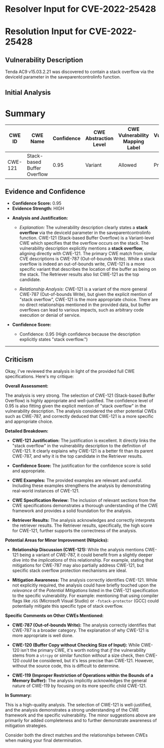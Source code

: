 # Resolver Input for CVE-2022-25428

# Resolution Input for CVE-2022-25428

## Vulnerability Description
Tenda AC9 v15.03.2.21 was discovered to contain a stack overflow via the deviceId parameter in the saveparentcontrolinfo function.

## Initial Analysis
# Summary
| CWE ID | CWE Name | Confidence | CWE Abstraction Level | CWE Vulnerability Mapping Label | CWE-Vulnerability Mapping Notes |
|---|---|---|---|---|---|
| CWE-121 | Stack-based Buffer Overflow | 0.95 | Variant | Allowed | Primary CWE |

## Evidence and Confidence

*   **Confidence Score:** 0.95
*   **Evidence Strength:** HIGH

- **Analysis and Justification:**
  - *Explanation:* The vulnerability description clearly states a **stack overflow** via the deviceId parameter in the saveparentcontrolinfo function. CWE-121 (Stack-based Buffer Overflow) is a Variant-level CWE which specifies that the overflow occurs on the stack. The vulnerability description explicitly mentions a **stack overflow**, aligning directly with CWE-121. The primary CWE match from similar CVE descriptions is CWE-787 (Out-of-bounds Write). While a stack overflow is indeed an out-of-bounds write, CWE-121 is a more specific variant that describes the location of the buffer as being on the stack. The Retriever results also list CWE-121 as the top candidate.

  - *Relationship Analysis:* CWE-121 is a variant of the more general CWE-787 (Out-of-bounds Write), but given the explicit mention of "stack overflow", CWE-121 is the more appropriate choice. There are no direct relationships mentioned in the provided data, but buffer overflows can lead to various impacts, such as arbitrary code execution or denial of service.

- **Confidence Score:**
  - Confidence: 0.95 (High confidence because the description explicitly states "stack overflow.")

---

## Criticism
Okay, I've reviewed the analysis in light of the provided full CWE specifications. Here's my critique:

**Overall Assessment:**

The analysis is very strong.  The selection of CWE-121 (Stack-based Buffer Overflow) is highly appropriate and well-justified. The confidence level of 0.95 is also fitting given the explicit mention of "stack overflow" in the vulnerability description. The analysis considered the other potential CWEs such as CWE-787, and correctly deduced that CWE-121 is a more specific and appropriate choice.

**Detailed Breakdown:**

*   **CWE-121 Justification:** The justification is excellent. It directly links the "stack overflow" in the vulnerability description to the definition of CWE-121. It clearly explains why CWE-121 is a better fit than its parent CWE-787, and why it is the top candidate in the Retriever results.

*   **Confidence Score:**  The justification for the confidence score is solid and appropriate.

*   **CWE Examples:** The provided examples are relevant and useful.  Including these examples strengthens the analysis by demonstrating real-world instances of CWE-121.

*   **CWE Specification Review:** The inclusion of relevant sections from the CWE specifications demonstrates a thorough understanding of the CWE framework and provides a solid foundation for the analysis.

*   **Retriever Results:** The analysis acknowledges and correctly interprets the retriever results. The Retriever results, specifically, the high score for CWE-121, further supports the correctness of the analysis.

**Potential Areas for Minor Improvement (Nitpicks):**

*   **Relationship Discussion (CWE-121):** While the analysis mentions CWE-121 being a variant of CWE-787, it could benefit from a slightly deeper dive into the *implications* of this relationship. For example, stating that mitigations for CWE-787 may also partially address CWE-121, but specific stack overflow protection mechanisms are ideal.

*   **Mitigation Awareness:**  The analysis correctly identifies CWE-121. While not explicitly required, the analysis could have briefly touched upon the *relevance* of the *Potential Mitigations* listed in the CWE-121 specification to the specific vulnerability. For example: mentioning that using compiler flags like `/GS` (Microsoft Visual Studio) or `-fstack-protector` (GCC) could potentially mitigate this specific type of stack overflow.

**Specific Comments on Other CWEs Mentioned:**

*   **CWE-787 (Out-of-bounds Write):** The analysis correctly identifies that CWE-787 is a broader category. The explanation of why CWE-121 is more appropriate is well done.

*   **CWE-120 (Buffer Copy without Checking Size of Input):** While CWE-120 isn't the primary CWE, it's worth noting that *if* the vulnerability stems from a `strcpy` or similar function *without* a size check, then CWE-120 *could* be considered, but it's less precise than CWE-121. However, without the source code, this is difficult to determine.

*   **CWE-119 (Improper Restriction of Operations within the Bounds of a Memory Buffer):** The analysis implicitly acknowledges the general nature of CWE-119 by focusing on its more specific child CWE-121.

**In Summary:**

This is a high-quality analysis. The selection of CWE-121 is well-justified, and the analysis demonstrates a strong understanding of the CWE framework and the specific vulnerability. The minor suggestions above are primarily for added completeness and to further demonstrate awareness of mitigation strategies.

Consider both the direct matches and the relationships between CWEs
when making your final determination.
        